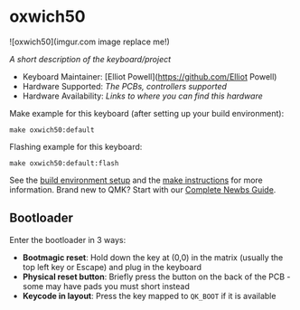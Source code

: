 # oxwich50

![oxwich50](imgur.com image replace me!)

*A short description of the keyboard/project*

* Keyboard Maintainer: [Elliot Powell](https://github.com/Elliot Powell)
* Hardware Supported: *The PCBs, controllers supported*
* Hardware Availability: *Links to where you can find this hardware*

Make example for this keyboard (after setting up your build environment):

    make oxwich50:default

Flashing example for this keyboard:

    make oxwich50:default:flash

See the [build environment setup](https://docs.qmk.fm/#/getting_started_build_tools) and the [make instructions](https://docs.qmk.fm/#/getting_started_make_guide) for more information. Brand new to QMK? Start with our [Complete Newbs Guide](https://docs.qmk.fm/#/newbs).

## Bootloader

Enter the bootloader in 3 ways:

* **Bootmagic reset**: Hold down the key at (0,0) in the matrix (usually the top left key or Escape) and plug in the keyboard
* **Physical reset button**: Briefly press the button on the back of the PCB - some may have pads you must short instead
* **Keycode in layout**: Press the key mapped to `QK_BOOT` if it is available
